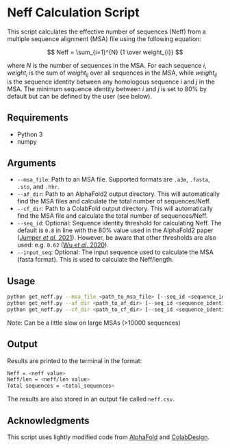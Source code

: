 # Neff Calculation Script

This script calculates the effective number of sequences (Neff) from a multiple sequence alignment (MSA) file using the following equation:

$$ Neff = \sum_{i=1}^{N} {1 \over weight_{i}} $$

where $N$ is the number of sequences in the MSA. For each sequence $i$, $weight_{i}$ is the sum of $weight_{ij}$ over all sequences in the MSA, while $weight_{ij}$ is the sequence identity between any homologous sequence $i$ and $j$ in the MSA. The minimum sequence identity between $i$ and $j$ is set to 80% by default but can be defined by the user (see below).

## Requirements

- Python 3
- numpy

## Arguments

- `--msa_file`: Path to an MSA file. Supported formats are `.a3m`, `.fasta`, `.sto`, and `.hhr`.
- `--af_dir`: Path to an AlphaFold2 output directory. This will automatically find the MSA files and calculate the total number of sequences/Neff.
- `--cf_dir`: Path to a ColabFold output directory. This will automatically find the MSA file and calculate the total number of sequences/Neff.
- `--seq_id`: Optional: Sequence identity threshold for calculating Neff. The default is `0.8` in line with the 80% value used in the AlphaFold2 paper ([Jumper *et al.* 2021](https://doi.org/10.1038/s41586-021-03819-2)). However, be aware that other thresholds are also used: e.g. `0.62` ([Wu *et al.* 2020](https://doi.org/10.1093/bioinformatics/btz679)).
- `--input_seq`: Optional: The input sequence used to calculate the MSA (fasta format). This is used to calculate the Neff/length.

## Usage

```bash
python get_neff.py --msa_file <path_to_msa_file> [--seq_id <sequence_identity_threshold> --input_seq <path_to_input_sequence>]
python get_neff.py --af_dir <path_to_af_dir> [--seq_id <sequence_identity_threshold> --input_seq <path_to_input_sequence>]
python get_neff.py --cf_dir <path_to_cf_dir> [--seq_id <sequence_identity_threshold> --input_seq <path_to_input_sequence>]
```

Note: Can be a little slow on large MSAs (>10000 sequences)

## Output

Results are printed to the terminal in the format:
```bash
Neff = <neff value>
Neff/len = <neff/len value>
Total sequences = <total_sequences>
```
The results are also stored in an output file called `neff.csv`.

## Acknowledgments

This script uses lightly modified code from [AlphaFold](https://github.com/google-deepmind/alphafold) and [ColabDesign](https://github.com/sokrypton/ColabDesign/tree/ed4b01354928b60cd1347f570e9b248f78f11c6d).

